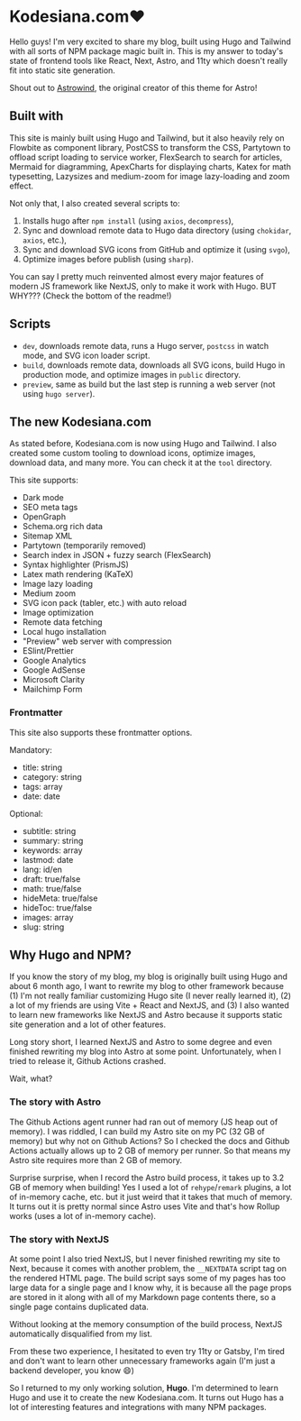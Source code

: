 # Kodesiana.com❤️

Hello guys! I'm very excited to share my blog, built using Hugo and Tailwind with all sorts of NPM package magic built in. This is my answer to today's state of frontend tools like React, Next, Astro, and 11ty which doesn't really fit into static site generation.

Shout out to [Astrowind](https://github.com/onwidget/astrowind), the original creator of this theme for Astro!

## Built with

This site is mainly built using Hugo and Tailwind, but it also heavily rely on Flowbite as component library, PostCSS to transform the CSS, Partytown to offload script loading to service worker, FlexSearch to search for articles, Mermaid for diagramming, ApexCharts for displaying charts, Katex for math typesetting, Lazysizes and medium-zoom for image lazy-loading and zoom effect.

Not only that, I also created several scripts to:

1. Installs hugo after `npm install` (using `axios`, `decompress`),
2. Sync and download remote data to Hugo data directory (using `chokidar`, `axios`, etc.),
3. Sync and download SVG icons from GitHub and optimize it (using `svgo`),
4. Optimize images before publish (using `sharp`).

You can say I pretty much reinvented almost every major features of modern JS framework like NextJS, only to make it work with Hugo. BUT WHY??? (Check the bottom of the readme!)

## Scripts

- `dev`, downloads remote data, runs a Hugo server, `postcss` in watch mode, and SVG icon loader script.
- `build`, downloads remote data, downloads all SVG icons, build Hugo in production mode, and optimize images in `public` directory.
- `preview`, same as build but the last step is running a web server (not using `hugo server`).

## The new Kodesiana.com

As stated before, Kodesiana.com is now using Hugo and Tailwind. I also created some custom tooling to download icons, optimize images, download data, and many more. You can check it at the `tool` directory.

This site supports:

- Dark mode
- SEO meta tags
- OpenGraph
- Schema.org rich data
- Sitemap XML
- Partytown (temporarily removed)
- Search index in JSON + fuzzy search (FlexSearch)
- Syntax highlighter (PrismJS)
- Latex math rendering (KaTeX)
- Image lazy loading
- Medium zoom
- SVG icon pack (tabler, etc.) with auto reload
- Image optimization
- Remote data fetching
- Local hugo installation
- "Preview" web server with compression
- ESlint/Prettier
- Google Analytics
- Google AdSense
- Microsoft Clarity
- Mailchimp Form

### Frontmatter

This site also supports these frontmatter options.

Mandatory:

- title: string
- category: string
- tags: array
- date: date

Optional:

- subtitle: string
- summary: string
- keywords: array
- lastmod: date
- lang: id/en
- draft: true/false
- math: true/false
- hideMeta: true/false
- hideToc: true/false
- images: array
- slug: string

## Why Hugo and NPM?

If you know the story of my blog, my blog is originally built using Hugo and about 6 month ago, I want to rewrite my blog to other framework because (1) I'm not really familiar customizing Hugo site (I never really learned it), (2) a lot of my friends are using Vite + React and NextJS, and (3) I also wanted to learn new frameworks like NextJS and Astro because it supports static site generation and a lot of other features.

Long story short, I learned NextJS and Astro to some degree and even finished rewriting my blog into Astro at some point. Unfortunately, when I tried to release it, Github Actions crashed.

Wait, what?

### The story with Astro

The Github Actions agent runner had ran out of memory (JS heap out of memory). I was riddled, I can build my Astro site on my PC (32 GB of memory) but why not on Github Actions? So I checked the docs and Github Actions actually allows up to 2 GB of memory per runner. So that means my Astro site requires more than 2 GB of memory.

Surprise surprise, when I record the Astro build process, it takes up to 3.2 GB of memory when building! Yes I used a lot of `rehype`/`remark` plugins, a lot of in-memory cache, etc. but it just weird that it takes that much of memory. It turns out it is pretty normal since Astro uses Vite and that's how Rollup works (uses a lot of in-memory cache).

### The story with NextJS

At some point I also tried NextJS, but I never finished rewriting my site to Next, because it comes with another problem, the `__NEXTDATA` script tag on the rendered HTML page. The build script says some of my pages has too large data for a single page and I know why, it is because all the page props are stored in it along with all of my Markdown page contents there, so a single page contains duplicated data.

Without looking at the memory consumption of the build process, NextJS automatically disqualified from my list.

From these two experience, I hesitated to even try 11ty or Gatsby, I'm tired and don't want to learn other unnecessary frameworks again (I'm just a backend developer, you know :smile:)

So I returned to my only working solution, **Hugo**. I'm determined to learn Hugo and use it to create the new Kodesiana.com. It turns out Hugo has a lot of interesting features and integrations with many NPM packages.

